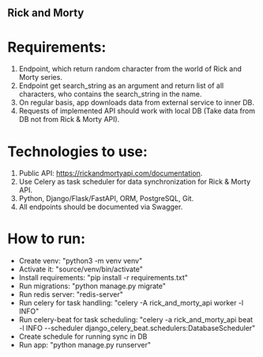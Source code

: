 ## Rick and Morty

# Requirements:

1. Endpoint, which return random character from the world of Rick and Morty series.
2. Endpoint get search_string as an argument and return list of all characters, who contains the search_string in the name.
3. On regular basis, app downloads data from external service to inner DB.
4. Requests of implemented API should work with local DB (Take data from DB not from Rick & Morty API).

# Technologies to use:

1. Public API: https://rickandmortyapi.com/documentation.
2. Use Celery as task scheduler for data synchronization for Rick & Morty API.
3. Python, Django/Flask/FastAPI, ORM, PostgreSQL, Git.
4. All endpoints should be documented via Swagger.

# How to run:
- Create venv: "python3 -m venv venv"
- Activate it: "source/venv/bin/activate"
- Install requirements: "pip install -r requirements.txt"
- Run migrations: "python manage.py migrate"
- Run redis server: "redis-server"
- Run celery for task handling: "celery -A rick_and_morty_api worker -l INFO"
- Run celery-beat for task scheduling: "celery -a rick_and_morty_api beat -l INFO --scheduler django_celery_beat.schedulers:DatabaseScheduler"
- Create schedule for running sync in DB
- Run app: "python manage.py runserver"


